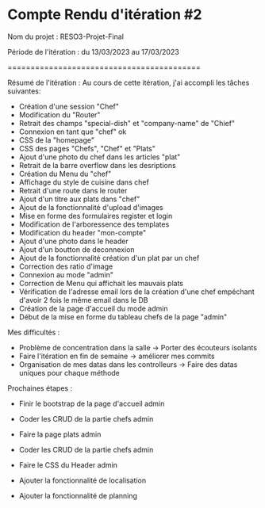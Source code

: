 Compte Rendu d'itération #2
==========================================

Nom du projet : RESO3-Projet-Final

Période de l'itération : du 13/03/2023 au 17/03/2023

==========================================

Résumé de l'itération :
Au cours de cette itération, j'ai accompli les tâches suivantes:

- Création d'une session "Chef"
- Modification du "Router"
- Retrait des champs "special-dish" et "company-name" de "Chief"
- Connexion en tant que "chef" ok
- CSS de la "homepage"
- CSS des pages "Chefs", "Chef" et "Plats"
- Ajout d'une photo du chef dans les articles "plat"
- Retrait de la barre overflow dans les desriptions
- Création du Menu du "chef"
- Affichage du style de cuisine dans chef
- Retrait d'une route dans le router
- Ajout d'un titre aux plats dans "chef"
- Ajout de la fonctionnalité d'upload d'images
- Mise en forme des formulaires register et login
- Modification de l'arboressence des templates
- Modification du header "mon-compte"
- Ajout d'une photo dans le header
- Ajout d'un boutton de deconnexion
- Ajout de la fonctionnalité création d'un plat par un chef
- Correction des ratio d'image
- Connexion au mode "admin"
- Correction de Menu qui affichait les mauvais plats
- Vérification de l'adresse email lors de la création d'une chef empéchant d'avoir 2 fois le même email dans le DB
- Création de la page d'accueil du mode admin
- Début de la mise en forme du tableau chefs de la page "admin"

Mes difficultés :
- Problème de concentration dans la salle -> Porter des écouteurs isolants
- Faire l'itération en fin de semaine -> améliorer mes commits
- Organisation de mes datas dans les controlleurs -> Faire des datas uniques pour chaque méthode

Prochaines étapes :
- Finir le bootstrap de la page d'accueil admin
- Coder les CRUD de la partie chefs admin
- Faire la page plats admin
- Coder les CRUD de la partie chefs admin
- Faire le CSS du Header admin

- Ajouter la fonctionnalité de localisation
- Ajouter la fonctionnalité de planning